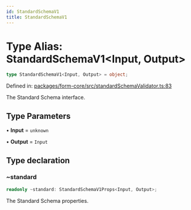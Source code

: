 ```yaml
---
id: StandardSchemaV1
title: StandardSchemaV1
---
```


# Type Alias: StandardSchemaV1\<Input, Output\>

```ts
type StandardSchemaV1<Input, Output> = object;
```

Defined in: [packages/form-core/src/standardSchemaValidator.ts:83](https://github.com/TanStack/form/blob/main/packages/form-core/src/standardSchemaValidator.ts#L83)

The Standard Schema interface.

## Type Parameters

• **Input** = `unknown`

• **Output** = `Input`

## Type declaration

### ~standard

```ts
readonly ~standard: StandardSchemaV1Props<Input, Output>;
```

The Standard Schema properties.
